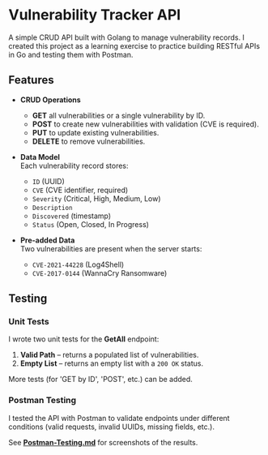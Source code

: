 # Vulnerability Tracker API

A simple CRUD API built with Golang to manage vulnerability records.
I created this project as a learning exercise to practice building RESTful APIs in Go and testing them with Postman.  

## Features

- **CRUD Operations**
  - **GET** all vulnerabilities or a single vulnerability by ID.
  - **POST** to create new vulnerabilities with validation (CVE is required).
  - **PUT** to update existing vulnerabilities.
  - **DELETE** to remove vulnerabilities.

- **Data Model**  
  Each vulnerability record stores:
  - `ID` (UUID)
  - `CVE` (CVE identifier, required)
  - `Severity` (Critical, High, Medium, Low)
  - `Description`
  - `Discovered` (timestamp)
  - `Status` (Open, Closed, In Progress)

- **Pre-added Data**  
  Two vulnerabilities are present when the server starts:
  - `CVE-2021-44228` (Log4Shell)
  - `CVE-2017-0144` (WannaCry Ransomware)

## Testing

### Unit Tests

I wrote two unit tests for the **GetAll** endpoint:

1. **Valid Path** – returns a populated list of vulnerabilities.  
2. **Empty List** – returns an empty list with a `200 OK` status.  

More tests (for 'GET by ID', 'POST', etc.) can be added.

### Postman Testing

I tested the API with Postman to validate endpoints under different conditions (valid requests, invalid UUIDs, missing fields, etc.).

See **[Postman-Testing.md](./Postman-Testing.md)** for screenshots of the results.